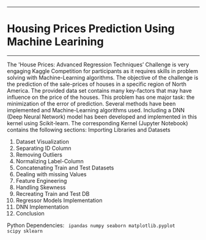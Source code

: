 ***
# Housing Prices Prediction Using Machine Learining
***

The 'House Prices: Advanced Regression Techniques’ Challenge is very engaging Kaggle Competition for participants as it requires skills in problem solving with Machine-Learning algorithms. The objective of the challenge is the prediction of the sale-prices of houses in a specific region of North America. The provided data set contains many key-factors that may have influence on the price of the houses.
This problem has one major task: the minimization of the error of prediction. Several methods have been implemented and Machine-Learning algorithms used. Including a DNN (Deep Neural Network) model has been developed and implemented in this kernel using Scikit-learn.
The corresponding Kernel (Jupyter Notebook) contains the following sections:
Importing Libraries and Datasets
1.	Dataset Visualization
2.	Separating ID Column
3.	Removing Outliers
4.	Normalizing Label-Column
5.	Concatenating Train and Test Datasets
6.	Dealing with missing Values
7.	Feature Engineering
8.	Handling Skewness
9.	Recreating Train and Test DB
10.	Regressor Models Implementation
11.	DNN Implementation
12.	Conclusion

Python Dependencies:
<code> 
ipandas
numpy
seaborn
matplotlib.pyplot
scipy
sklearn 
<code/>


